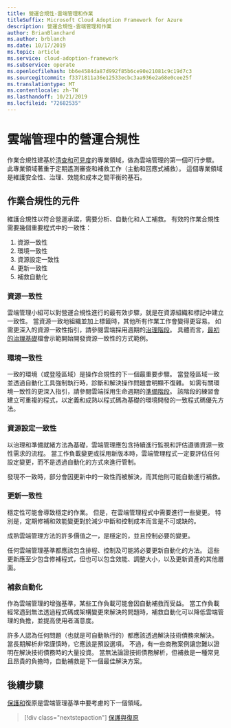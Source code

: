 ```yaml
---
title: 營運合規性-雲端管理和作業
titleSuffix: Microsoft Cloud Adoption Framework for Azure
description: 營運合規性-雲端管理和作業
author: BrianBlanchard
ms.author: brblanch
ms.date: 10/17/2019
ms.topic: article
ms.service: cloud-adoption-framework
ms.subservice: operate
ms.openlocfilehash: bb6e4584da87d992f85b6ce90e21081c9c19d7c3
ms.sourcegitcommit: f3371811a36e12533ecbc3aa936e2a68e0cee25f
ms.translationtype: MT
ms.contentlocale: zh-TW
ms.lasthandoff: 10/21/2019
ms.locfileid: "72682535"
---
```

# <a name="operational-compliance-in-cloud-management"></a>雲端管理中的營運合規性

作業合規性建基於[清查和可見度](./inventory.md)的專業領域，做為雲端管理的第一個可行步驟。 此專業領域著重于定期遙測審查和補救工作（主動和回應式補救）。 這個專業領域是維護安全性、治理、效能和成本之間平衡的基石。

## <a name="components-of-operations-compliance"></a>作業合規性的元件

維護合規性以符合營運承諾，需要分析、自動化和人工補救。 有效的作業合規性需要幾個重要程式中的一致性：

1. 資源一致性
2. 環境一致性
3. 資源設定一致性
4. 更新一致性
5. 補救自動化

### <a name="resource-consistency"></a>資源一致性

雲端管理小組可以對營運合規性進行的最有效步驟，就是在資源組織和標記中建立一致性。 當資源一致地組織並加上標籤時，其他所有作業工作會變得更容易。 如需更深入的資源一致性指引，請參閱雲端採用週期的[治理階段](../../govern/index.md)。 具體而言，[最初的治理基礎](../../govern/initial-foundation.md)檔會示範開始開發資源一致性的方式範例。

### <a name="environment-consistency"></a>環境一致性

一致的環境（或登陸區域）是操作合規性的下一個最重要步驟。 當登陸區域一致並透過自動化工具強制執行時，診斷和解決操作問題會明顯不復雜。 如需有關環境一致性的更深入指引，請參閱雲端採用生命週期的[準備階段](../../ready/index.md)。 該階段的練習會建立可重複的程式，以定義和成熟以程式碼為基礎的環境開發的一致程式碼優先方法。

### <a name="resource-configuration-consistency"></a>資源設定一致性

以治理和準備就緒方法為基礎，雲端管理應包含持續進行監視和評估遵循資源一致性需求的流程。 當工作負載變更或採用新版本時，雲端管理程式一定要評估任何設定變更，而不是透過自動化的方式來進行管制。

發現不一致時，部分會因更新中的一致性而被解決，而其他則可能自動進行補救。

### <a name="update-consistency"></a>更新一致性

穩定性可能會導致穩定的作業。 但是，在雲端管理程式中需要進行一些變更。 特別是，定期修補和效能變更對於減少中斷和控制成本而言是不可或缺的。

成熟雲端管理方法的許多價值之一，是穩定的，並且控制必要的變更。

任何雲端管理基準都應該包含排程、控制及可能將必要更新自動化的方法。 這些更新應至少包含修補程式，但也可以包含效能、調整大小，以及更新資產的其他層面。

### <a name="remediation-automation"></a>補救自動化

作為雲端管理的增強基準，某些工作負載可能會因自動補救而受益。 當工作負載經常遇到無法透過程式碼或架構變更來解決的問題時，補救自動化可以降低雲端管理的負擔，並提高使用者滿意度。

許多人認為任何問題（也就是可自動執行的）都應該透過解決技術債務來解決。 當長期解析非常謹慎時，它應該是預設選項。 不過，有一些商務案例讓您難以證明在解決技術債務時的大量投資。 當無法論證技術債務解析，但補救是一種常見且昂貴的負擔時，自動補救是下一個最佳解決方案。

## <a name="next-steps"></a>後續步驟

[保護和](./protect.md)復原是雲端管理基準中要考慮的下一個領域。

> [!div class="nextstepaction"]
> [保護與復原](./protect.md)
